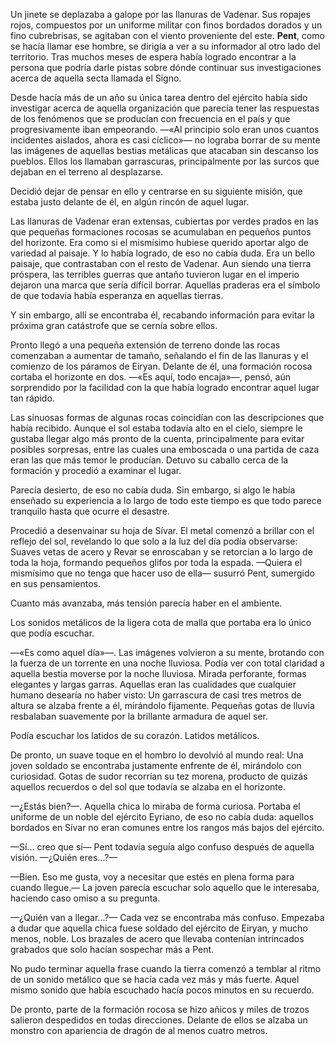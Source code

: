 Un jinete se deplazaba a galope por las llanuras de Vadenar. Sus ropajes rojos, compuestos por un uniforme militar con finos bordados dorados y un fino cubrebrisas, se agitaban con el viento proveniente del este. **Pent**, como se hacía llamar ese hombre, se dirigía a ver a su informador al otro lado del  territorio. Tras muchos meses de espera había logrado encontrar a la persona que podría darle pistas sobre dónde continuar sus investigaciones acerca de aquella secta llamada el Signo.

Desde hacía más de un año su única tarea dentro del ejército había sido investigar acerca de aquella organización que parecía tener las respuestas de los fenómenos que se producían con frecuencia en el país y que progresivamente iban empeorando. —«Al principio solo eran unos cuantos incidentes aislados, ahora es casi cíclico»— no lograba borrar de su mente las imágenes de aquellas bestias metálicas que atacaban sin descanso los pueblos. Ellos los llamaban garrascuras, principalmente por las surcos que dejaban en el terreno al desplazarse.

Decidió dejar de pensar en ello y centrarse en su siguiente misión, que estaba justo delante de él, en algún rincón de aquel lugar.

Las llanuras de Vadenar eran extensas, cubiertas por verdes prados en las que pequeñas formaciones rocosas se acumulaban en pequeños puntos del horizonte. Era como si el mismísimo hubiese querido aportar algo de variedad al paisaje. Y lo había logrado, de eso no cabía duda. Era un bello paisaje, que contrastaban con el resto de Vadenar. Aun siendo una tierra próspera, las terribles guerras que antaño tuvieron lugar en el imperio dejaron una marca que sería difícil borrar. Aquellas praderas era el símbolo de que todavía había esperanza en aquellas tierras.

Y sin embargo, allí se encontraba él, recabando información para evitar la próxima gran catástrofe que se cernía sobre ellos.

Pronto llegó a una pequeña extensión de terreno donde las rocas comenzaban a aumentar de tamaño, señalando el fin de las llanuras y el comienzo de los páramos de Eiryan. Delante de él, una formación rocosa cortaba el horizonte en dos. —«Es aquí, todo encaja»—, pensó, aún sorprendido por la facilidad con la que había logrado encontrar aquel lugar tan rápido.

Las sinuosas formas de algunas rocas coincidían con las descripciones que había recibido. Aunque el sol estaba todavía alto en el cielo, siempre le gustaba llegar algo más pronto de la cuenta, principalmente para evitar posibles sorpresas, entre las cuales una emboscada o una partida de caza eran las que más temor le producían. Detuvo su caballo cerca de la formación y procedió a examinar el lugar.

Parecía desierto, de eso no cabía duda. Sin embargo, si algo le había enseñado su experiencia a lo largo de todo este tiempo es que todo parece tranquilo hasta que ocurre el desastre.

Procedió a desenvainar su hoja de Sívar. El metal comenzó a brillar con el reflejo del sol, revelando lo que solo a la luz del día podía observarse: Suaves vetas de acero y Revar se enroscaban y se retorcían a lo largo de toda la hoja, formando pequeños glifos por toda la espada. —Quiera el mismísimo que no tenga que hacer uso de ella— susurró Pent, sumergido en sus pensamientos.

Cuanto más avanzaba, más tensión parecía haber en el ambiente.

Los sonidos metálicos de la ligera cota de malla que portaba era lo único que podía escuchar.

—«Es como aquel día»—. Las imágenes volvieron a su mente, brotando con la fuerza de un torrente en una noche lluviosa. Podía ver con total claridad a aquella bestia moverse por la noche lluviosa. Mirada perforante, formas elegantes y largas garras. Aquellas eran las cualidades que cualquier humano desearía no haber visto: Un garrascura de casi tres metros de altura se alzaba frente a él, mirándolo fijamente. Pequeñas gotas de lluvia resbalaban suavemente por la brillante armadura de aquel ser.

Podía escuchar los latidos de su corazón. Latidos metálicos.

De pronto, un suave toque en el hombro lo devolvió al mundo real: Una joven soldado se encontraba justamente enfrente de él, mirándolo con curiosidad. Gotas de sudor recorrían su tez morena, producto de quizás aquellos recuerdos o del sol que todavía se alzaba en el horizonte.

—¿Estás bien?—. Aquella chica lo miraba de forma curiosa. Portaba el uniforme de un noble del ejército Eyriano, de eso no cabía duda: aquellos bordados en Sívar no eran comunes entre los rangos más bajos del ejército.

—Sí... creo que sí— Pent todavía seguía algo confuso después de aquella visión. —¿Quién eres...?—

—Bien. Eso me gusta, voy a necesitar que estés en plena forma para cuando llegue.— La joven parecía escuchar solo aquello que le interesaba, haciendo caso omiso a su pregunta.

—¿Quién van a llegar...?— Cada vez se encontraba más confuso. Empezaba a dudar que aquella chica fuese soldado del ejército de Eiryan, y mucho menos, noble. Los brazales de acero que llevaba contenían intrincados grabados que solo hacían sospechar más a Pent.

No pudo terminar aquella frase cuando la tierra comenzó a temblar al ritmo de un sonido metálico que se hacía cada vez más y más fuerte. Aquel mismo sonido que había escuchado hacía pocos minutos en su recuerdo.

De pronto, parte de la formación rocosa se hizo añicos y miles de trozos salieron despedidos en todas direcciones. Delante de ellos se alzaba un monstro con apariencia de dragón de al menos cuatro metros.
